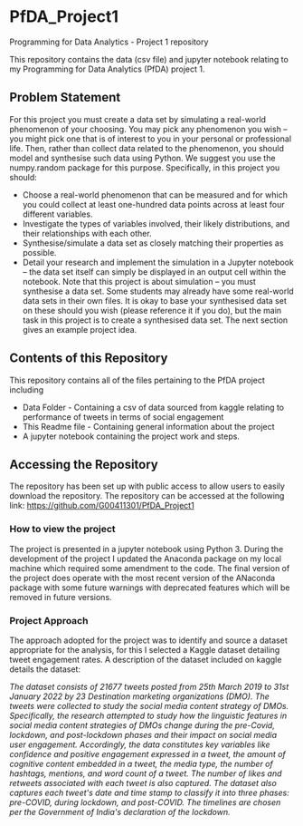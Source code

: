 # PfDA_Project1 #
Programming for Data Analytics - Project 1 repository

This repository contains the data (csv file) and jupyter notebook relating to my Programming for Data Analytics (PfDA) project 1.

## Problem Statement ##

For this project you must create a data set by simulating a real-world phenomenon of
your choosing. You may pick any phenomenon you wish – you might pick one that is
of interest to you in your personal or professional life. Then, rather than collect data
related to the phenomenon, you should model and synthesise such data using Python.
We suggest you use the numpy.random package for this purpose.
Specifically, in this project you should:
 - Choose a real-world phenomenon that can be measured and for which you could
collect at least one-hundred data points across at least four different variables.
 - Investigate the types of variables involved, their likely distributions, and their
relationships with each other.
 - Synthesise/simulate a data set as closely matching their properties as possible.
 - Detail your research and implement the simulation in a Jupyter notebook – the
data set itself can simply be displayed in an output cell within the notebook.
Note that this project is about simulation – you must synthesise a data set. Some
students may already have some real-world data sets in their own files. It is okay to
base your synthesised data set on these should you wish (please reference it if you do),
but the main task in this project is to create a synthesised data set. The next section
gives an example project idea.

## Contents of this Repository ##

This repository contains all of the files pertaining to the PfDA project including
 - Data Folder - Containing a csv of data sourced from kaggle relating to performance of tweets in terms of social engagement
 - This Readme file - Containing general information about the project
 - A jupyter notebook containing the project work and steps.

## Accessing the Repository ##

The repository has been set up with public access to allow users to easily download the repository.
The repository can be accessed at the following link: https://github.com/G00411301/PfDA_Project1

### How to view the project ###

The project is presented in a jupyter notebook using Python 3. During the development of the project I updated the Anaconda package on my local machine which required some amendment to the code. The final version of the project does operate with the most recent version of the ANaconda package with some future warnings with deprecated features which will be removed in future versions. 

### Project Approach ###

The approach adopted for the project was to identify and source a dataset appropriate for the analysis, for this I selected a Kaggle dataset detailing tweet engagement rates. A description of the dataset included on kaggle details the dataset:

*The dataset consists of 21677 tweets posted from 25th March 2019 to 31st January 2022 by 23 Destination marketing organizations (DMO). The tweets were collected to study the social media content strategy of DMOs. Specifically, the research attempted to study how the linguistic features in social media content strategies of DMOs change during the pre-Covid, lockdown, and post-lockdown phases and their impact on social media user engagement. Accordingly, the data constitutes key variables like confidence and positive engagement expressed in a tweet, the amount of cognitive content embedded in a tweet, the media type, the number of hashtags, mentions, and word count of a tweet. The number of likes and retweets associated with each tweet is also captured. The dataset also captures each tweet's date and time stamp to classify it into three phases: pre-COVID, during lockdown, and post-COVID. The timelines are chosen per the Government of India's declaration of the lockdown.*

